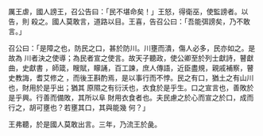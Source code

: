 厲王虐，國人謗王，召公告曰：「民不堪命矣！」王怒，得衛巫，使監謗者。以告，則
殺之。國人莫敢言，道路以目。王喜，告召公曰：「吾能弭謗矣，乃不敢言。」

召公曰：「是障之也，防民之口，甚於防川。川壅而潰，傷人必多，民亦如之。是故為
川者決之使導；為民者宣之使言。故天子聽政，使公卿至於列士獻詩，瞽獻曲，史獻書
，師箴，瞍賦，矇誦，百工諫，庶人傳語，近臣盡規，親戚補察，瞽史教誨，耆艾修之
，而後王斟酌焉，是以事行而不悖。民之有口，猶土之有山川也，財用於是乎出；猶其
原隰之有衍沃也，衣食於是乎生。口之宣言也，善敗於是乎興。行善而備敗，其所以阜
財用衣食者也。夫民慮之於心而宣之於口，成而行之，胡可壅也？若壅其口，其與能幾
何？」

王弗聽，於是國人莫敢出言。三年，乃流王於彘。

